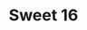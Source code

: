 ---
ee_id: '32'
site: '1'
type: '2'
url: 2006-001-sweet16
title: Sweet 16
year: '2006'
display_year: '2006'
medium: Dual channel video
dims: 15:55 minutes
pitch: "​Intro to GNR’s Sweet Child O Mine phased."
ps:
live_url:
related: "[93] [2006-005-sweet16] 2006-005 Sweet 16"
youtube:
related_code:
imgs: sweet-16-2006-001-install-2-database-ih_1.jpg
subheading: "(Video)"
download:
add_credit:
commission:
layout: things-i-made
---